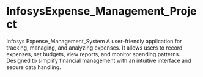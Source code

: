 # InfosysExpense_Management_Project
Infosys Expense_Management_System
A user-friendly application for tracking, managing, and analyzing expenses. It allows users to record expenses, set budgets, view reports, and monitor spending patterns. Designed to simplify financial management with an intuitive interface and secure data handling.
